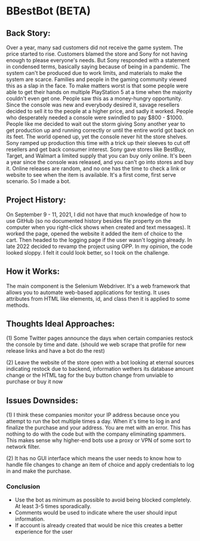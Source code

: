 # BBestBot (BETA)
## Back Story:
<p>Over a year, many sad customers did not receive the game system. The price started to rise. Customers blamed the store and Sony 
for not having enough to please everyone's needs. But Sony responded with a statement in condensed terms, basically saying because 
of being in a pandemic. The system can't be produced due to work limits, and materials to make the system are scarce. Families and 
people in the gaming community viewed this as a slap in the face. To make matters worst is that some people were able to get their 
hands on multiple PlayStation 5 at a time when the majority couldn't even get one. People saw this as a money-hungry opportunity. Since 
the console was new and everybody desired it, savage resellers decided to sell it to the people at a higher price, and sadly it worked. 
People who desperately needed a console were swindled to pay $800 - $1000. People like me decided to wait out the storm giving Sony 
another year to get production up and running correctly or until the entire world got back on its feet. The world opened up, yet the 
console never hit the store shelves. Sony ramped up production this time with a trick up their sleeves to cut off resellers and get 
back consumer interest. Sony gave stores like BestBuy, Target, and Walmart a limited supply that you can buy only online. It's been a 
year since the console was released, and you can't go into stores and buy it. Online releases are random, and no one has the time to check 
a link or website to see when the item is available. It's a first come, first serve scenario. So I made a bot.</p> 

## Project History:
On September 9 - 11, 2021,  I did not have that much knowledge of how to use GitHub (so no documented history besides file property 
on the computer when you right-click shows when created and text messages). It worked the page, opened the website it added the item of choice to the cart. Then headed to the logging page if the user wasn't logging already. In late 2022 decided to revamp the project using OPP. In my opinion, the code looked sloppy. I felt it could look better, so I took on the challenge.

## How it Works:
The main component is the Selenium Webdriver. It's a web framework that allows you to automate web-based applications for testing. It uses attributes from HTML like elements, id, and class then it is applied to some methods.

## Thoughts Ideal Approaches:
(1) Some Twitter pages announce the days when certain companies restock the console by time and date.
(should we web scrape that profile for new release links and have a bot do the rest)

(2) Leave the website of the store open with a bot looking at eternal sources indicating restock due to backend, information wethers its database amount change or the HTML tag for the  buy button change from unviable to purchase or buy it now


## Issues Downsides:
(1) I think these companies monitor your IP address because once you attempt to run the bot multiple times a day. When it's time
to log in and finalize the purchase and your address. You are met with an error. This has nothing to do with the code but with 
the company eliminating spammers. This makes sense why higher-end bots use a proxy or VPN of some sort to network filter. 

(2) It has no GUI interface which means the user needs to know how to handle file changes to change an item of choice and apply 
credentials to log in and make the purchase. 

<h3>Conclusion</h3>
<ul>
  <li>Use the bot as minimum as possible to avoid being blocked completely. At least 3-5 times sporadically.</li>
  <li>Comments would be used to indicate where the user should input information.</li>
  <li>If account is already created that would be nice this creates a better experience for the user</li>
</ul>
